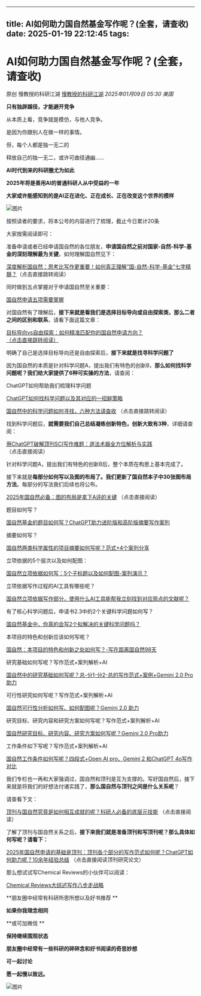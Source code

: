 
---
title: AI如何助力国自然基金写作呢？(全套，请查收)
date: 2025-01-19 22:12:45
tags:
---

# AI如何助力国自然基金写作呢？(全套，请查收)

原创 慢教授的科研江湖 [慢教授的科研江湖](javascript:void(0);) *2025年01月09日 05:30* *美国*

**只有独辟蹊径，才能避开竞争**

从本质上看，竞争就是模仿，与他人竞争。

是因为你跟别人在做一样的事情。

但，每个人都是独一无二的

释放自己的独一无二，或许可曲径通幽……

**AI时代到来的科研圈尤为如此**

**2025年将是善用AI的普通科研人从中受益的一年**

**大家或许能感知到的是AI正在进化、正在成长、正在改变这个世界的模样**

![图片](https://mmbiz.qpic.cn/mmbiz_png/yb3Zj5sHia7QOju0W5go6SiaZLBibDApbIcXIHKdOJVXzfShVibib1kO2pynyPuIFKMAkAVnZMW3yYfwMJY1JUcqUmA/640?wx_fmt=png&from=appmsg&tp=webp&wxfrom=5&wx_lazy=1&wx_co=1)

按照读者的要求，将本公号的内容进行了梳理，截止今日累计20条

大家按需阅读即可：

准备申请或者已经申请国自然的各位朋友，**申请国自然之前对国家-自然-科学-基金的深刻理解最为关键**，如何理解国自然见下：

[深度解析国自然：思考比写作更重要！如何真正理解“国-自然-科学-基金”七字精髓？](http://mp.weixin.qq.com/s?__biz=MzkzMzUwNjQzNA==&mid=2247485255&idx=1&sn=ef66ab7f5eef96055fcf7291e0adb249&chksm=c24a3baaf53db2bc01f1a3cd8ad423721ed3234093b29898bd244dc76f06254cd9790f4275a4&scene=21#wechat_redirect)（点击直接跳转阅读）

同时做到五点掌握对于申请国自然至关重要：

[国自然申请五项需要掌握](http://mp.weixin.qq.com/s?__biz=MzkzMzUwNjQzNA==&mid=2247486236&idx=1&sn=ef1f187f9210fd4788badccb2dd25d8a&chksm=c24a37f1f53dbee7bfe2c427e8556eaf63025645e0e8c8bfb5b2fd70f4fab375ad96b071e567&scene=21#wechat_redirect)

对国自然有了理解后，**接下来就是看我们是选择目标导向或自由探索类，那么二者之间的区别和联系**，请看下面这篇文章：

[目标导向vs自由探索：如何精准匹配你的国自然申请方向？](http://mp.weixin.qq.com/s?__biz=MzkzMzUwNjQzNA==&mid=2247485117&idx=1&sn=41c9f60485e16aff2c51986914670d52&chksm=c24a3a50f53db3467f4b78c5c2cd3da9000bd601140909ed7721dfacb30e536af4cf92f3068e&scene=21#wechat_redirect)[（点击直接跳转阅读）](http://mp.weixin.qq.com/s?__biz=MzkzMzUwNjQzNA==&mid=2247485117&idx=1&sn=41c9f60485e16aff2c51986914670d52&chksm=c24a3a50f53db3467f4b78c5c2cd3da9000bd601140909ed7721dfacb30e536af4cf92f3068e&scene=21#wechat_redirect)

明确了自己是选择目标导向还是自由探索后，**接下来就是找寻科学问题了**

因为国自然的本质是针对科学问题A，提出我们有特色的创新B，**那么如何找科学问题呢？我们给大家提供了6种可实操的方法**，请查阅：

ChatGPT如何帮助我们梳理科学问题

[ChatGPT如何找科学问题以及其对应的一招鲜策略](https://mp.weixin.qq.com/s?__biz=MzkzMzUwNjQzNA==&mid=2247487459&idx=1&sn=02581ad3869a4e72b6691894df105614&scene=21#wechat_redirect)

[国自然中的科学问题如何寻找，六种方法请查收](http://mp.weixin.qq.com/s?__biz=MzkzMzUwNjQzNA==&mid=2247485725&idx=1&sn=60f986e870bed36dc959ef7fb4fbddb3&chksm=c24a35f0f53dbce64d2f27c852ab6d93862f176a270fe91da188869a39faf925562edb8e3a7f&scene=21#wechat_redirect) （点击直接跳转阅读）

找到科学问题后，**就需要我们自己总结凝练创新特色，创新大致有3种**，详细请查阅：

[用ChatGPT破解顶刊SCI写作难题：道法术器全方位解析与实践](http://mp.weixin.qq.com/s?__biz=MzkzMzUwNjQzNA==&mid=2247485451&idx=1&sn=c5baecba56795d4cdfcb2d63511bb85f&chksm=c24a34e6f53dbdf0e6a5154684feb5e7f838758d27e84bb3b4fe7925eb1f8aeb3f85034a9e2a&scene=21#wechat_redirect) （点击直接阅读）

针对科学问题A，提出我们有特色的创新B后，整个本质在构思上基本完成了。

接下来就是**每部分如何写以及图的布局了。我们更新了国自然本子中30张图布局方法**。每部分的写法我们后续也将公布。

[2025年国自然必备：图的布局是拿下A评的关键](http://mp.weixin.qq.com/s?__biz=MzkzMzUwNjQzNA==&mid=2247484928&idx=1&sn=1c04c06346e81f70154c4039eed6b424&chksm=c24a3aedf53db3fbc798a1fdeea0bec0304cf69bd0cbe863699b9a9a9e3e644f2993f1d3841a&scene=21#wechat_redirect) （点击直接阅读）

题目如何写？

[国自然基金的题目如何写？ChatGPT助力进阶版和高阶版摘要写作案列](https://mp.weixin.qq.com/s?__biz=MzkzMzUwNjQzNA==&mid=2247487302&idx=1&sn=282f90e5dd7b1a96566d5142137a967d&scene=21#wechat_redirect)

摘要如何写？

[国自然两类科学属性的项目摘要如何写呢？范式+4个案列分享](https://mp.weixin.qq.com/s?__biz=MzkzMzUwNjQzNA==&mid=2247486904&idx=1&sn=a4ecc67b8837d32143ff29ee6bc1f07f&scene=21#wechat_redirect)

立项依据的5个层次以及如何配图：

[国自然立项依据如何写：5个子标题以及如何配图-案列演示？](https://mp.weixin.qq.com/s?__biz=MzkzMzUwNjQzNA==&mid=2247487788&idx=1&sn=12a1db5bf40d7794fd5e5d0223bdd72f&scene=21#wechat_redirect)

立项依据写作过程的AI工具有哪些呢？

[国自然立项依据写作部分，使用什么AI工具能帮我立刻找到对应观点的文献呢？](https://mp.weixin.qq.com/s?__biz=MzkzMzUwNjQzNA==&mid=2247488160&idx=1&sn=19462fb006e465e2b77c431bf5d436dd&scene=21#wechat_redirect)

有了核心科学问题后，申请书2.3中的2个关键科学问题如何写？

[国自然基金中，你真的会写2个拟解决的关键科学问题吗？](https://mp.weixin.qq.com/s?__biz=MzkzMzUwNjQzNA==&mid=2247487640&idx=1&sn=277a60abc7ac9f8e70d4672c6fb7e5a5&scene=21#wechat_redirect)

本项目的特色和创新应该如何写呢？

[国自然：本项目的特色和创新之处如何写？-写在距离国自然98天](https://mp.weixin.qq.com/s?__biz=MzkzMzUwNjQzNA==&mid=2247487881&idx=1&sn=98115bb6a301caef9b72aed59de862c6&scene=21#wechat_redirect)

研究基础如何写呢？写作范式+案列解析+AI

[国自然中的研究基础如何写呢？总-分1-分2-总的写作范式+案例+Gemini 2.0 Pro助力](https://mp.weixin.qq.com/s?__biz=MzkzMzUwNjQzNA==&mid=2247488111&idx=1&sn=d10f9ce6cd1adb6f61098869bf824200&scene=21#wechat_redirect)

可行性研究如何写呢？写作范式+案列解析+AI

[国自然可行性分析如何写、如何配图呢？Gemini 2.0 助力](https://mp.weixin.qq.com/s?__biz=MzkzMzUwNjQzNA==&mid=2247488034&idx=1&sn=6993224cd5f758b249579655425b1177&scene=21#wechat_redirect)

研究目标、研究内容和研究方案如何写呢？写作范式+案列解析+AI

[国自然研究目标、研究内容、研究方案如何写呢？Gemini 2.0 Pro助力](https://mp.weixin.qq.com/s?__biz=MzkzMzUwNjQzNA==&mid=2247488473&idx=1&sn=982687a0015f403fe8f624211ef89ebd&scene=21#wechat_redirect)

工作条件如下写呢？写作范式+案列解析+AI

[国自然工作条件如何写呢？四段式+Open AI pro、Gemini 2 和ChatGPT 4o写作对比](https://mp.weixin.qq.com/s?__biz=MzkzMzUwNjQzNA==&mid=2247488302&idx=1&sn=cb7591c5edc5410a2e241e00ea25754a&scene=21#wechat_redirect)

我们专栏也一再和大家强调过，国自然和顶刊是互为支撑的。写好国自然后，接下来就是将我们的好想法付诸实践了，**那么国自然与顶刊之间是什么关系呢**？

请查看下文：

[顶刊与国自然究竟是如何相互成就的呢？科研人必备的底层元技能](http://mp.weixin.qq.com/s?__biz=MzkzMzUwNjQzNA==&mid=2247485168&idx=1&sn=934a7161f682073838df04c3298b5f03&chksm=c24a3a1df53db30b8d4d25e459e620f1cfd84270723e8018281247a0cef2fc61048dc43132e4&scene=21#wechat_redirect) （点击直接阅读）

了解了顶刊与国自然关系之后，**接下来我们就是准备顶刊和写顶刊呢？那么具体如何写呢？请看下：**

[2025年国自然申请的基础是顶刊：顶刊各个部分的写作范式如何呢？ChatGPT如何助力呢？10余年经验总结](http://mp.weixin.qq.com/s?__biz=MzkzMzUwNjQzNA==&mid=2247484729&idx=1&sn=49c2d905caf88f5db25b550a072fbd94&chksm=c24a39d4f53db0c2eded606006ef85d976864f701aaaae6827e0be5d0cdcd5f32f7773c6c465&scene=21#wechat_redirect) （点击直接阅读顶刊研究论文）

那么想试试写Chemical Reviews的小伙伴可以阅读：

[Chemical Reviews大综述写作八步走战略](http://mp.weixin.qq.com/s?__biz=MzkzMzUwNjQzNA==&mid=2247486533&idx=1&sn=c83060074acf16442bb63ea41afc2cca&chksm=c24a30a8f53db9beb4a17bbca80bdedf2cf9d6f78083e1e5122c710a8765af19cd68098a72d7&scene=21#wechat_redirect)



**朋友圈中经常有科研所思所想以及好书推荐
**

**如果你我理念相同**

**或可加微信
**

**保持继续围观状态**

**朋友圈中经常有一些科研的碎碎念和好书阅读的奇思妙想**

**可一起讨论**

**愿一起慢以致远。**

![图片](https://mmbiz.qpic.cn/mmbiz_png/yb3Zj5sHia7QOju0W5go6SiaZLBibDApbIcwGIBlAT82wiasIkI1nOg9DbKUC7ZZ4zegCPOR0zQqJrmoHobp6BIXsg/640?wx_fmt=png&from=appmsg&tp=webp&wxfrom=5&wx_lazy=1&wx_co=1)